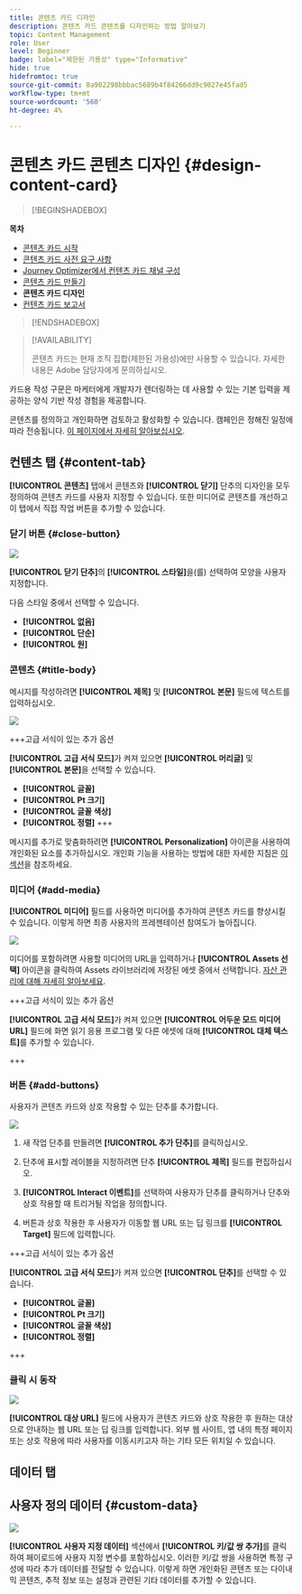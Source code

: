 ```yaml
---
title: 콘텐츠 카드 디자인
description: 콘텐츠 카드 콘텐츠를 디자인하는 방법 알아보기
topic: Content Management
role: User
level: Beginner
badge: label="제한된 가용성" type="Informative"
hide: true
hidefromtoc: true
source-git-commit: 8a902298bbbac5689b4f84266dd9c9027e45fad5
workflow-type: tm+mt
source-wordcount: '560'
ht-degree: 4%

---
```


# 콘텐츠 카드 콘텐츠 디자인 {#design-content-card}

>[!BEGINSHADEBOX]

**목차**

* [콘텐츠 카드 시작](get-started-content-card.md)
* [콘텐츠 카드 사전 요구 사항](content-card-configuration-prereq.md)
* [Journey Optimizer에서 컨텐츠 카드 채널 구성](content-card-configuration.md)
* [콘텐츠 카드 만들기](create-content-card.md)
* **콘텐츠 카드 디자인**
* [컨텐츠 카드 보고서](content-card-report.md)

>[!ENDSHADEBOX]

>[!AVAILABILITY]
>
>콘텐츠 카드는 현재 조직 집합(제한된 가용성)에만 사용할 수 있습니다. 자세한 내용은 Adobe 담당자에게 문의하십시오.

카드용 작성 구문은 마케터에게 개발자가 렌더링하는 데 사용할 수 있는 기본 입력을 제공하는 양식 기반 작성 경험을 제공합니다.

콘텐츠를 정의하고 개인화하면 검토하고 활성화할 수 있습니다. 캠페인은 정해진 일정에 따라 전송됩니다. [이 페이지에서 자세히 알아보십시오](../campaigns/review-activate-campaign.md).

## 컨텐츠 탭 {#content-tab}

**[!UICONTROL 콘텐츠]** 탭에서 콘텐츠와 **[!UICONTROL 닫기]** 단추의 디자인을 모두 정의하여 콘텐츠 카드를 사용자 지정할 수 있습니다. 또한 미디어로 콘텐츠를 개선하고 이 탭에서 직접 작업 버튼을 추가할 수 있습니다.

### 닫기 버튼 {#close-button}

![](assets/content-card-design-1.png)

**[!UICONTROL 닫기 단추]**&#x200B;의 **[!UICONTROL 스타일]**&#x200B;을(를) 선택하여 모양을 사용자 지정합니다.

다음 스타일 중에서 선택할 수 있습니다.

* **[!UICONTROL 없음]**
* **[!UICONTROL 단순]**
* **[!UICONTROL 원]**

### 콘텐츠 {#title-body}

메시지를 작성하려면 **[!UICONTROL 제목]** 및 **[!UICONTROL 본문]** 필드에 텍스트를 입력하십시오.

![](assets/content-card-design-2.png)

+++고급 서식이 있는 추가 옵션

**[!UICONTROL 고급 서식 모드]**&#x200B;가 켜져 있으면 **[!UICONTROL 머리글]** 및 **[!UICONTROL 본문]**&#x200B;을 선택할 수 있습니다.

* **[!UICONTROL 글꼴]**
* **[!UICONTROL Pt 크기]**
* **[!UICONTROL 글꼴 색상]**
* **[!UICONTROL 정렬]**
+++

메시지를 추가로 맞춤화하려면 **[!UICONTROL Personalization]** 아이콘을 사용하여 개인화된 요소를 추가하십시오. 개인화 기능을 사용하는 방법에 대한 자세한 지침은 [이 섹션](../personalization/personalize.md)을 참조하세요.

### 미디어 {#add-media}

**[!UICONTROL 미디어]** 필드를 사용하면 미디어를 추가하여 콘텐츠 카드를 향상시킬 수 있습니다. 이렇게 하면 최종 사용자의 프레젠테이션 참여도가 높아집니다.

![](assets/content-card-design-3.png)

미디어를 포함하려면 사용할 미디어의 URL을 입력하거나 **[!UICONTROL Assets 선택]** 아이콘을 클릭하여 Assets 라이브러리에 저장된 에셋 중에서 선택합니다. [자산 관리에 대해 자세히 알아보세요](../content-management/assets.md).

+++고급 서식이 있는 추가 옵션

**[!UICONTROL 고급 서식 모드]**&#x200B;가 켜져 있으면 **[!UICONTROL 어두운 모드 미디어 URL]** 필드에 화면 읽기 응용 프로그램 및 다른 에셋에 대해 **[!UICONTROL 대체 텍스트]**&#x200B;를 추가할 수 있습니다.

+++

### 버튼 {#add-buttons}

사용자가 콘텐츠 카드와 상호 작용할 수 있는 단추를 추가합니다.

![](assets/content-card-design-4.png)

1. 새 작업 단추를 만들려면 **[!UICONTROL 추가 단추]**&#x200B;를 클릭하십시오.

1. 단추에 표시할 레이블을 지정하려면 단추 **[!UICONTROL 제목]** 필드를 편집하십시오.

1. **[!UICONTROL Interact 이벤트]**&#x200B;를 선택하여 사용자가 단추를 클릭하거나 단추와 상호 작용할 때 트리거될 작업을 정의합니다.

1. 버튼과 상호 작용한 후 사용자가 이동할 웹 URL 또는 딥 링크를 **[!UICONTROL Target]** 필드에 입력합니다.

+++고급 서식이 있는 추가 옵션

**[!UICONTROL 고급 서식 모드]**&#x200B;가 켜져 있으면 **[!UICONTROL 단추]**&#x200B;를 선택할 수 있습니다.

* **[!UICONTROL 글꼴]**
* **[!UICONTROL Pt 크기]**
* **[!UICONTROL 글꼴 색상]**
* **[!UICONTROL 정렬]**

+++

### 클릭 시 동작

![](assets/content-card-design-5.png)

**[!UICONTROL 대상 URL]** 필드에 사용자가 콘텐츠 카드와 상호 작용한 후 원하는 대상으로 안내하는 웹 URL 또는 딥 링크를 입력합니다. 외부 웹 사이트, 앱 내의 특정 페이지 또는 상호 작용에 따라 사용자를 이동시키고자 하는 기타 모든 위치일 수 있습니다.

## 데이터 탭

## 사용자 정의 데이터 {#custom-data}

![](assets/content-card-design-6.png)

**[!UICONTROL 사용자 지정 데이터]** 섹션에서 **[!UICONTROL 키/값 쌍 추가]**&#x200B;를 클릭하여 페이로드에 사용자 지정 변수를 포함하십시오. 이러한 키/값 쌍을 사용하면 특정 구성에 따라 추가 데이터를 전달할 수 있습니다. 이렇게 하면 개인화된 콘텐츠 또는 다이내믹 콘텐츠, 추적 정보 또는 설정과 관련된 기타 데이터를 추가할 수 있습니다.

